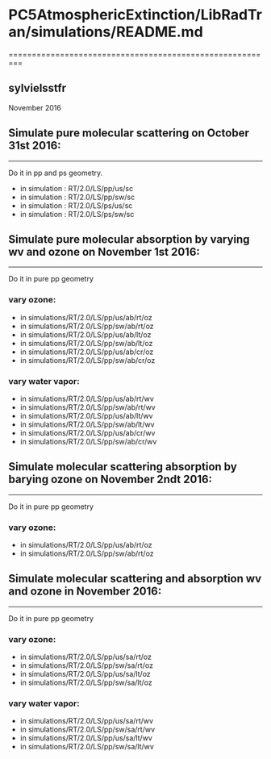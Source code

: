 # PC5AtmosphericExtinction/LibRadTran/simulations/README.md
=========================================================

sylvielsstfr
-----------

November 2016

## Simulate pure molecular scattering on October 31st 2016:
-----------------------------------------------------------

Do it in pp and ps geometry.


- in simulation : RT/2.0/LS/pp/us/sc
- in simulation : RT/2.0/LS/pp/sw/sc
- in simulation : RT/2.0/LS/ps/us/sc
- in simulation : RT/2.0/LS/ps/sw/sc

## Simulate pure molecular absorption by varying wv and ozone on November 1st 2016:
-------------------------------------------------------------------------- 

Do it in pure pp geometry

### vary ozone:

- in simulations/RT/2.0/LS/pp/us/ab/rt/oz
- in simulations/RT/2.0/LS/pp/sw/ab/rt/oz
- in simulations/RT/2.0/LS/pp/us/ab/lt/oz
- in simulations/RT/2.0/LS/pp/sw/ab/lt/oz
- in simulations/RT/2.0/LS/pp/us/ab/cr/oz
- in simulations/RT/2.0/LS/pp/sw/ab/cr/oz

### vary water vapor:

- in simulations/RT/2.0/LS/pp/us/ab/rt/wv
- in simulations/RT/2.0/LS/pp/sw/ab/rt/wv
- in simulations/RT/2.0/LS/pp/us/ab/lt/wv
- in simulations/RT/2.0/LS/pp/sw/ab/lt/wv
- in simulations/RT/2.0/LS/pp/us/ab/cr/wv
- in simulations/RT/2.0/LS/pp/sw/ab/cr/wv



## Simulate molecular scattering absorption by barying ozone on November 2ndt 2016:
---------------------------------------------------------------------------------- 
Do it in pure pp geometry

### vary ozone:

- in simulations/RT/2.0/LS/pp/us/ab/rt/oz
- in simulations/RT/2.0/LS/pp/sw/ab/rt/oz




## Simulate molecular scattering and absorption wv and ozone  in November  2016:
-------------------------------------------------------------------------------- 

Do it in pure pp geometry

### vary ozone:

- in simulations/RT/2.0/LS/pp/us/sa/rt/oz
- in simulations/RT/2.0/LS/pp/sw/sa/rt/oz
- in simulations/RT/2.0/LS/pp/us/sa/lt/oz
- in simulations/RT/2.0/LS/pp/sw/sa/lt/oz


### vary water vapor:

- in simulations/RT/2.0/LS/pp/us/sa/rt/wv
- in simulations/RT/2.0/LS/pp/sw/sa/rt/wv
- in simulations/RT/2.0/LS/pp/us/sa/lt/wv
- in simulations/RT/2.0/LS/pp/sw/sa/lt/wv


